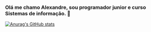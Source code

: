 ### Olá me chamo Alexandre, sou programador junior e curso Sistemas de informação. 👋

[![Anurag's GitHub stats](https://github-readme-stats.vercel.app/api?username=aleskk)](https://github.com/anuraghazra/github-readme-stats)
<!--
**aleskk/aleskk** is a ✨ _special_ ✨ repository because its `README.md` (this file) appears on your GitHub profile.

Here are some ideas to get you started:

- 🔭 I’m currently working on ...
- 🌱 I’m currently learning ...
- 👯 I’m looking to collaborate on ...
- 🤔 I’m looking for help with ...
- 💬 Ask me about ...
- 📫 How to reach me: ...
- 😄 Pronouns: ...
- ⚡ Fun fact: ...
-->
